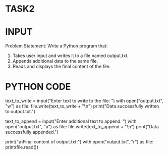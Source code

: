 # TASK2
# INPUT
Problem Statement: Write a Python program that:
1.   Takes user input and writes it to a file named output.txt.
2.   Appends additional data to the same file.
3.   Reads and displays the final content of the file.
# PYTHON CODE
text_to_write = input("Enter text to write to the file: ")
with open("output.txt", "w") as file:
    file.write(text_to_write + "\n")
print("Data successfully written to output.txt.")


text_to_append = input("Enter additional text to append: ")
with open("output.txt", "a") as file:
    file.write(text_to_append + "\n")
print("Data successfully appended.")


print("\nFinal content of output.txt:")
with open("output.txt", "r") as file:
    print(file.read())
